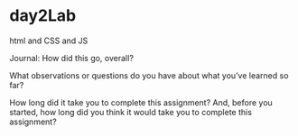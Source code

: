 # day2Lab
html and CSS and JS



Journal: 
How did this go, overall?


What observations or questions do you have about what you’ve learned so far?


How long did it take you to complete this assignment? And, before you started, how long did you think it would take you to complete this assignment?
